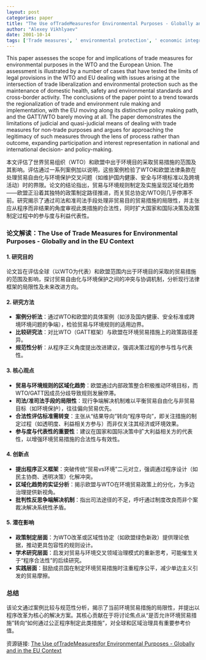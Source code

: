 ```yaml
---
layout: post
categories: paper
title: "The Use ofTradeMeasuresfor Environmental Purposes - Globally and in the EU Context"
author: "Alexey Vikhlyaev"
date: 2001-10-14
tags: ['Trade measures', ' environmental protection', ' economic integration', ' environmental standards', ' extra-territoriality', ' national treatment', ' mutual recognition', ' dispute settlement', ' rule making and implementation', ' GATT/WTO', ' European Union']
---
```


This paper assesses the scope for and implications of trade measures for environmental purposes in the WTO and the European Union. The assessment is illustrated by a number of cases that have tested the limits of legal provisions in the WTO and EU dealing with issues arising at the intersection of trade liberalization and environmental protection such as the maintenance of domestic health, safety and environmental standards and cross-border activity. The conclusions of the paper point to a trend towards the regionalization of trade and environment rule making and implementation, with the EU moving along its distinctive policy making path, and the GATT/WTO barely moving at all. The paper demonstrates the limitations of judicial and quasi-judicial means of dealing with trade measures for non-trade purposes and argues for approaching the legitimacy of such measures through the lens of process rather than outcome, expanding participation and interest representation in national and international decision- and policy-making.

本文评估了世界贸易组织（WTO）和欧盟中出于环境目的采取贸易措施的范围及其影响。评估通过一系列案例加以说明，这些案例检验了WTO和欧盟法律条款在处理贸易自由化与环境保护交叉问题（如维护国内健康、安全与环境标准以及跨境活动）时的界限。论文的结论指出，贸易与环境规则制定及实施呈现区域化趋势——欧盟正沿着其独特的政策制定路径推进，而关贸总协定/WTO则几乎停滞不前。研究揭示了通过司法和准司法手段处理非贸易目的贸易措施的局限性，并主张应从程序而非结果的角度审视此类措施的合法性，同时扩大国家和国际决策及政策制定过程中的参与度与利益代表性。

### **论文解读：The Use of Trade Measures for Environmental Purposes - Globally and in the EU Context**  

#### **1. 研究目的**  
论文旨在评估全球（以WTO为代表）和欧盟范围内出于环境目的采取的贸易措施的范围及影响，探讨贸易自由化与环境保护之间的冲突与协调机制，分析现行法律框架的局限性及未来改进方向。  

#### **2. 研究方法**  
- **案例分析法**：通过WTO和欧盟的具体案例（如涉及国内健康、安全标准或跨境环境问题的争端），检验贸易与环境规则的适用边界。  
- **比较研究法**：对比WTO（GATT框架）与欧盟在环境贸易措施上的政策路径差异。  
- **规范性分析**：从程序正义角度提出改进建议，强调决策过程的参与性与代表性。  

#### **3. 核心观点**  
- **贸易与环境规则的区域化趋势**：欧盟通过内部政策整合积极推动环境目标，而WTO/GATT因成员分歧导致规则发展停滞。  
- **司法/准司法手段的局限性**：现行争端解决机制难以平衡贸易自由化与非贸易目标（如环境保护），往往偏向贸易优先。  
- **合法性评估标准需转变**：主张从“结果导向”转向“程序导向”，即关注措施的制定过程（如透明度、利益相关方参与）而非仅关注其经济或环境效果。  
- **参与度与代表性的重要性**：建议在国家和国际决策中扩大利益相关方的代表性，以增强环境贸易措施的合法性与有效性。  

#### **4. 创新点**  
- **提出程序正义框架**：突破传统“贸易vs环境”二元对立，强调通过程序设计（如民主协商、透明决策）化解冲突。  
- **区域化趋势的实证分析**：揭示欧盟与WTO在环境贸易政策上的分化，为多边治理提供新视角。  
- **批判性反思争端解决机制**：指出司法途径的不足，呼吁通过制度改良而非个案裁决解决系统性矛盾。  

#### **5. 潜在影响**  
- **政策制定层面**：为WTO改革或区域性协定（如欧盟绿色新政）提供理论依据，推动更具包容性的规则设计。  
- **学术研究层面**：启发对贸易与环境交叉领域治理模式的重新思考，可能催生关于“程序合法性”的后续研究。  
- **实践层面**：鼓励成员国在制定环境贸易措施时注重程序公平，减少单边主义引发的贸易摩擦。  

### **总结**  
该论文通过案例比较与规范性分析，揭示了当前环境贸易措施的局限性，并提出以程序改革为核心的解决方案。其核心贡献在于将讨论焦点从“是否允许环境贸易措施”转向“如何通过公正程序制定此类措施”，对全球和区域治理具有重要参考价值。

资源链接: [The Use ofTradeMeasuresfor Environmental Purposes - Globally and in the EU Context](https://papers.ssrn.com/sol3/papers.cfm?abstract_id=286697)
